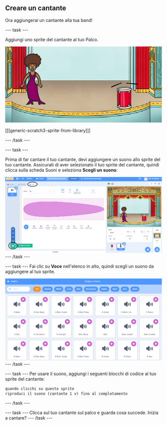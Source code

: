 ## Creare un cantante

Ora aggiungerai un cantante alla tua band!

--- task ---

Aggiungi uno sprite del cantante al tuo Palco.

![screenshot](images/band-singer-mic.png)

[[[generic-scratch3-sprite-from-library]]]

--- /task ---

--- task ---

Prima di far cantare il tuo cantante, devi aggiungere un suono allo sprite del tuo cantante. Assicurati di aver selezionato il tuo sprite del cantante, quindi clicca sulla scheda Suoni e seleziona **Scegli un suono**:

![schermata](images/band-import-sound-annotated.png) --- /task ---

--- task --- Fai clic su **Voce** nell'elenco in alto, quindi scegli un suono da aggiungere al tuo sprite.

![schermata](images/band-choose-sound.png) --- /task ---

--- task --- Per usare il suono, aggiungi i seguenti blocchi di codice al tuo sprite del cantante:

```blocks3
quando clicchi su questo sprite
riproduci il suono (cantante 1 v) fino al completamento
```

--- /task ---

--- task --- Clicca sul tuo cantante sul palco e guarda cosa succede. Inizia a cantare? --- /task ---